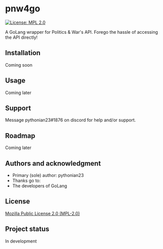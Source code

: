 # pnw4go
[![License: MPL 2.0](https://img.shields.io/badge/License-MPL_2.0-brightgreen.svg)](https://opensource.org/licenses/MPL-2.0)

A GoLang wrapper for Politics & War's API. Forego the hassle of accessing the API directly!

## Installation
Coming soon

## Usage
Coming later

## Support
Message pythonian23#1876 on discord for help and/or support.

## Roadmap
Coming later

## Authors and acknowledgment
- Primary (sole) author: pythonian23
- Thanks go to:
 - The developers of GoLang


## License
[Mozilla Public License 2.0 (MPL-2.0)](https://opensource.org/licenses/MPL-2.0)

## Project status
In development
